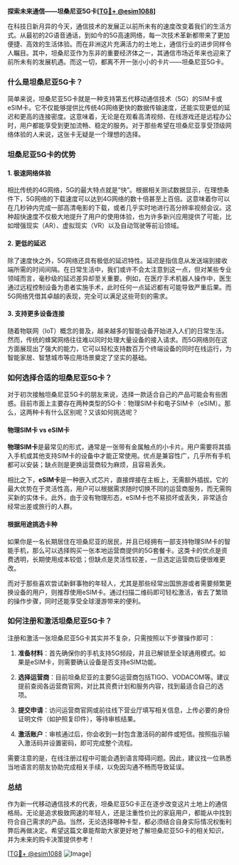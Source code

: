 **探索未来通信——坦桑尼亚5G卡[[TG💪+ @esim1088](https://t.me/s/esim1088)]**

在科技日新月异的今天，通信技术的发展正以前所未有的速度改变着我们的生活方式。从最初的2G语音通话，到如今的5G高速网络，每一次技术革新都带来了更加便捷、高效的生活体验。而在非洲这片充满活力的土地上，通信行业的进步同样令人瞩目。其中，坦桑尼亚作为东非的重要经济体之一，其通信市场近年来也迎来了前所未有的发展机遇。而这一切，都离不开一张小小的卡片——坦桑尼亚5G卡。

### 什么是坦桑尼亚5G卡？

简单来说，坦桑尼亚5G卡就是一种支持第五代移动通信技术（5G）的SIM卡或eSIM卡。它不仅能够提供比传统4G网络更快的数据传输速度，还能实现更低的延迟和更高的连接密度。这意味着，无论是在观看高清视频、在线游戏还是远程办公时，用户都能享受到更加流畅、稳定的服务。对于那些希望在坦桑尼亚享受顶级网络体验的人来说，这张卡无疑是一个理想的选择。

### 坦桑尼亚5G卡的优势

#### 1. 极速网络体验

相比传统的4G网络，5G的最大特点就是“快”。根据相关测试数据显示，在理想条件下，5G网络的下载速度可以达到4G网络的数十倍甚至上百倍。这意味着你可以在几秒钟内完成一部高清电影的下载，或者几乎实时地进行高分辨率视频会议。这种超快速度不仅极大地提升了用户的使用体验，也为许多新兴应用提供了可能，比如增强现实（AR）、虚拟现实（VR）以及自动驾驶等前沿领域。

#### 2. 更低的延迟

除了速度快之外，5G网络还具有极低的延迟特性。延迟是指信息从发送端到接收端所需的时间间隔。在日常生活中，我们或许不会太注意到这一点，但对某些专业领域而言，毫秒级的延迟差异却至关重要。例如，在医疗手术机器人操作中，医生通过远程控制设备为患者实施手术，此时任何一点延迟都有可能导致严重后果。而5G网络凭借其卓越的表现，完全可以满足这些苛刻的需求。

#### 3. 支持更多设备连接

随着物联网（IoT）概念的普及，越来越多的智能设备开始进入人们的日常生活。然而，传统的蜂窝网络往往难以同时处理大量设备的接入请求。而5G网络则在这方面展现出了强大的能力，它可以轻松支持数百万个终端设备的同时在线运行，为智能家居、智慧城市等应用场景奠定了坚实的基础。

### 如何选择合适的坦桑尼亚5G卡？

对于初次接触坦桑尼亚5G卡的朋友来说，选择一款适合自己的产品可能会有些困惑。目前市面上主要存在两种类型的5G卡：物理SIM卡和电子SIM卡（eSIM）。那么，这两种卡有什么区别呢？又该如何挑选呢？

#### 物理SIM卡 vs eSIM卡

**物理SIM卡**是最常见的形式，通常是一张带有金属触点的小卡片。用户需要将其插入手机或其他支持SIM卡的设备中才能正常使用。优点是兼容性广，几乎所有手机都可以安装；缺点则是更换运营商较为麻烦，且容易丢失。

相比之下，**eSIM卡**是一种嵌入式芯片，直接焊接在主板上，无需额外插拔。它的最大优势在于灵活性高，用户可以根据需求随时切换不同的运营商服务，而无需购买新的实体卡。此外，由于没有物理形态，eSIM卡也不易损坏或丢失，非常适合经常出差或旅行的人群。

#### 根据用途挑选卡种

如果你是一名长期居住在坦桑尼亚的居民，并且已经拥有一部支持物理SIM卡的智能手机，那么可以选择购买一张本地运营商提供的5G套餐卡。这类卡的优点是资费透明，长期使用成本较低；但缺点是灵活性较差，一旦选定运营商后便很难更改。

而对于那些喜欢尝试新鲜事物的年轻人，尤其是那些经常出国旅游或者需要频繁更换设备的用户，则推荐使用eSIM卡。通过扫描二维码即可轻松激活，省去了繁琐的操作步骤，同时还能享受全球漫游带来的便利。

### 如何注册和激活坦桑尼亚5G卡？

注册和激活一张坦桑尼亚5G卡其实并不复杂，只需按照以下步骤操作即可：

1. **准备材料**：首先确保你的手机支持5G频段，并且已解锁至全球通用模式。如果是eSIM卡，则需要确认设备是否支持eSIM功能。
   
2. **选择运营商**：目前坦桑尼亚的主要5G运营商包括TIGO、VODACOM等。建议提前查阅各运营商官网，对比其资费计划和服务内容，找到最适合自己的选项。

3. **提交申请**：访问运营商官网或前往线下营业厅填写相关信息，上传必要的身份证明文件（如护照复印件），等待审核结果。

4. **激活账户**：审核通过后，你会收到一封包含激活码的邮件或短信。按照指示输入激活码并设置密码，即可完成整个流程。

需要注意的是，在线注册过程中可能会遇到语言障碍问题。因此，建议找一位熟悉当地语言的朋友协助完成相关手续，以免因沟通不畅而导致延误。

### 总结

作为新一代移动通信技术的代表，坦桑尼亚5G卡正在逐步改变这片土地上的通信格局。无论是追求极致网速的年轻人，还是注重性价比的家庭用户，都能从中找到符合自己需求的产品。当然，无论选择哪种卡型，都必须结合自身实际情况权衡利弊后再做决定。希望这篇文章能帮助大家更好地了解坦桑尼亚5G卡的相关知识，并为未来的购卡决策提供参考！

[[TG💪+ @esim1088](https://t.me/s/esim1088) ![Image](https://i.postimg.cc/4NQfJmqS/Snipaste-2025-05-13-00-14-12.png)]